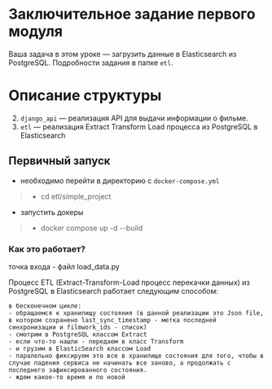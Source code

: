 # Заключительное задание первого модуля

Ваша задача в этом уроке — загрузить данные в Elasticsearch из PostgreSQL. Подробности задания в папке `etl`.

# Описание структуры 

2. `django_api` — реализация API для выдачи информации о фильме.
1. `etl` — реализация Extract Transform Load процесса из PostgreSQL в Elasticsearch


## Первичный запуск
- необходимо перейти в директорию с `docker-compose.yml`
> - cd etl/simple_project
- запустить докеры
> - docker compose up -d --build

### Как это работает?
точка входа - файл load_data.py

Процесс ETL (Extract-Transform-Load процесс перекачки данных) из PostgreSQL в Elasticsearch работает следующим способом:
    
    в бесконечном цикле: 
    - обращаемся к хранилищу состояния (в данной реализации это Json file, в котором сохранено last_sync_timestamp - метка последней синхронизации и filmwork_ids - список)
    - смотрим в PostgreSQL классом Extract
    - если что-то нашли - передаем в класс Transform
    - и грузим в ElasticSearch классом Load
    - паралельно фиксируем это все в хранилище состояния для того, чтобы в случае падения сервиса не начинать все заново, а продолжать с последнего зафиксированного состояния.
    - ждем какое-то время и по новой 
